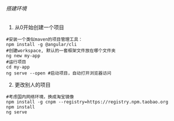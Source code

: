 ###### 搭建环境

1. 从0开始创建一个项目

```shell
#安装一个类似maven的项目管理工具：
npm install -g @angular/cli
#创建workspace, 默认的一套框架文件放在哪个文件夹
ng new my-app
#运行项目
cd my-app
ng serve --open #启动项目，自动打开浏览器访问
```

2. 更改别人的项目

```shell
#考虑国内网络环境，换成淘宝镜像
npm install -g cnpm --registry=https://registry.npm.taobao.org
npm install
ng serve
```



